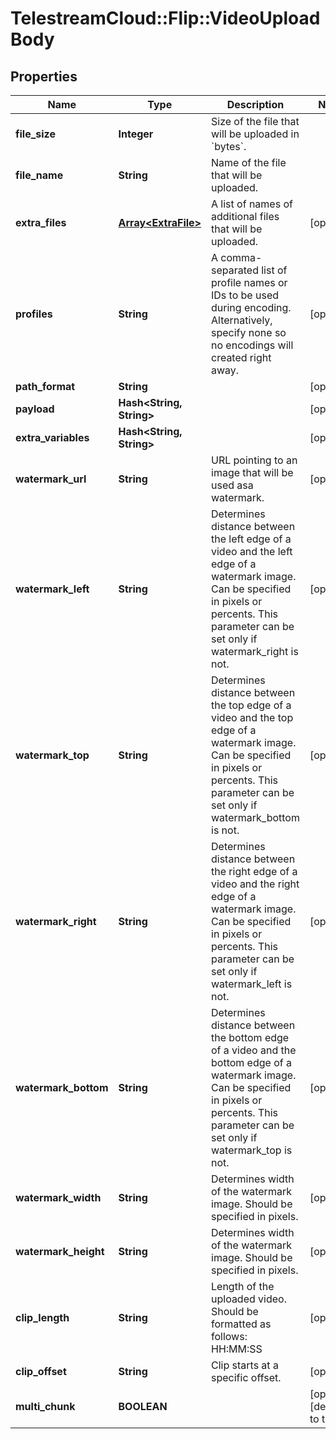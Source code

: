 # TelestreamCloud::Flip::VideoUploadBody

## Properties
Name | Type | Description | Notes
------------ | ------------- | ------------- | -------------
**file_size** | **Integer** | Size of the file that will be uploaded in &#x60;bytes&#x60;. | 
**file_name** | **String** | Name of the file that will be uploaded. | 
**extra_files** | [**Array&lt;ExtraFile&gt;**](ExtraFile.md) | A list of names of additional files that will be uploaded. | [optional] 
**profiles** | **String** | A comma-separated list of profile names or IDs to be used during encoding. Alternatively, specify none so no encodings will created right away. | [optional] 
**path_format** | **String** |  | [optional] 
**payload** | **Hash&lt;String, String&gt;** |  | [optional] 
**extra_variables** | **Hash&lt;String, String&gt;** |  | [optional] 
**watermark_url** | **String** | URL pointing to an image that will be used asa watermark. | [optional] 
**watermark_left** | **String** | Determines distance between the left edge of a video and the left edge of a watermark image. Can be specified in pixels or percents. This parameter can be set only if watermark_right is not. | [optional] 
**watermark_top** | **String** | Determines distance between the top edge of a video and the top edge of a watermark image. Can be specified in pixels or percents. This parameter can be set only if watermark_bottom is not. | [optional] 
**watermark_right** | **String** | Determines distance between the right edge of a video and the right edge of a watermark image. Can be specified in pixels or percents. This parameter can be set only if watermark_left is not. | [optional] 
**watermark_bottom** | **String** | Determines distance between the bottom edge of a video and the bottom edge of a watermark image. Can be specified in pixels or percents. This parameter can be set only if watermark_top is not. | [optional] 
**watermark_width** | **String** | Determines width of the watermark image. Should be specified in pixels. | [optional] 
**watermark_height** | **String** | Determines width of the watermark image. Should be specified in pixels. | [optional] 
**clip_length** | **String** | Length of the uploaded video. Should be formatted as follows: HH:MM:SS | [optional] 
**clip_offset** | **String** | Clip starts at a specific offset. | [optional] 
**multi_chunk** | **BOOLEAN** |  | [optional] [default to true]


